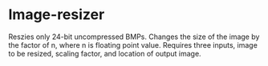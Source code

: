 # Image-resizer
Reszies only 24-bit uncompressed BMPs.
Changes the size of the image by the factor of n, where n is floating point value.
Requires three inputs, image to be resized, scaling factor, and location of output image.
